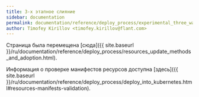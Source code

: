 ```yaml
---
title: 3-х этапное слияние
sidebar: documentation
permalink: documentation/reference/deploy_process/experimental_three_way_merge.html
author: Timofey Kirillov <timofey.kirillov@flant.com>
---
```


Страница была перемещена [сюда]({{ site.baseurl }}/ru/documentation/reference/deploy_process/resources_update_methods_and_adoption.html).

Информация о проверке манифестов ресурсов доступна [здесь]({{ site.baseurl }}/ru/documentation/reference/deploy_process/deploy_into_kubernetes.html#resources-manifests-validation).
